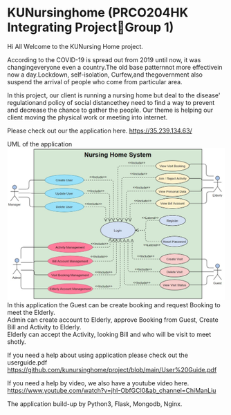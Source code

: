 # KUNursinghome (PRCO204HK Integrating ProjectGroup 1)

Hi All Welcome to the KUNursing Home project. 

According to the COVID-19 is spread out from 2019 until now, it was changingeveryone even a country.The old base patternnot more effectivein now a day.Lockdown, self-isolation, Curfew,and thegovernment also suspend the arrival of people who come from particular area.

In this project, our client is running a nursing home but deal to the disease' regulationand policy of social distancethey need to find a way to prevent and decrease the chance to gather the people. Our theme is helping our client moving the physical work or meeting into internet.

Please check out our the application here. https://35.239.134.63/ 

UML of the application
![alt text](https://github.com/kunursinghome/project/blob/main/UML%20of%20KUNursing%20home.jpeg)
In this application the Guest can be create booking and request Booking to meet the Elderly. <br>
Admin can create account to Elderly, approve Booking from Guest, Create Bill and Activity to Elderly.<br>
Elderly can accept the Activity, looking Bill and who will be visit to meet shotly.
 
If you need a help about using application please check out the userguide.pdf https://github.com/kunursinghome/project/blob/main/User%20Guide.pdf

If you need a help by video, we also have a youtube video here. https://www.youtube.com/watch?v=jhI-ObfGCl0&ab_channel=ChiManLiu 

The application build-up by Python3, Flask, Mongodb, Nginx.
